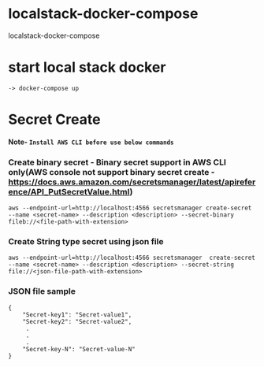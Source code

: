# localstack-docker-compose
localstack-docker-compose 

# start local stack docker
````
-> docker-compose up
````

# Secret Create
#### Note- ```` Install AWS CLI before use below commands ````
### Create binary secret - Binary secret support in AWS CLI only(AWS console not support binary secret create - https://docs.aws.amazon.com/secretsmanager/latest/apireference/API_PutSecretValue.html)
````aws --endpoint-url=http://localhost:4566 secretsmanager create-secret --name <secret-name> --description <description> --secret-binary fileb://<file-path-with-extension>````


### Create String type secret using json file
````aws --endpoint-url=http://localhost:4566 secretsmanager  create-secret --name <secret-name> --description <description> --secret-string file://<json-file-path-with-extension>````

### JSON file sample
````
{
	"Secret-key1": "Secret-value1",
	"Secret-key2": "Secret-value2",
	 .
	 .
	 .
	"Secret-key-N": "Secret-value-N"
}
````

